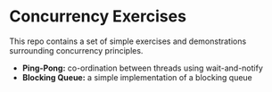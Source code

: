 # Concurrency Exercises
This repo contains a set of simple exercises and demonstrations surrounding concurrency principles.
* **Ping-Pong:** co-ordination between threads using wait-and-notify
* **Blocking Queue:** a simple implementation of a blocking queue 